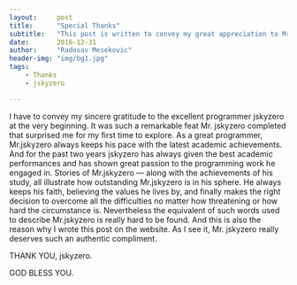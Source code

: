 ```yaml
---
layout:     post
title:      "Special Thanks"
subtitle:   "This post is written to convey my great appreciation to Mr.jskyzero who greatly contributed to this blog."
date:       2016-12-31
author:     "Radosav Mesekovic"
header-img: "img/bg1.jpg"
tags:
    - Thanks
    - jskyzero

---
```


I have to convey my sincere gratitude to the excellent programmer jskyzero at the very beginning. It was such a remarkable feat Mr. jskyzero completed that surprised me for my first time to explore. As a great programmer, Mr.jskyzero always keeps his pace with the latest academic achievements. And for the past two years jskyzero has always given the best academic performances and has shown great passion to the programming work he engaged in. Stories of Mr.jskyzero — along with the achievements of his study, all illustrate how outstanding Mr.jskyzero is in his sphere. He always keeps his faith, believing the values he lives by, and finally makes the right decision to overcome all the difficulties no matter how threatening or how hard the circumstance is. Nevertheless the equivalent of such words used to describe Mr.jskyzero is really hard to be found. And this is also the reason why I wrote this post on the website. As I see it, Mr. jskyzero really deserves such an authentic compliment. 

THANK YOU, jskyzero.

GOD BLESS YOU.
